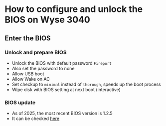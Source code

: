 # How to configure and unlock the BIOS on Wyse 3040

## Enter the BIOS

### Unlock and prepare BIOS

- Unlock the BIOS with default password `Fireport`
- Also set the password to none
- Allow USB boot
- Allow Wake on AC
- Set checkup to `minimal` instead of `thorough`, speeds up the boot process
- Wipe disk with BIOS setting at next boot (interactive)

### BIOS update

- As of 2025, the most recent BIOS version is 1.2.5
- It can be checked [here](https://www.dell.com/support/product-details/en-us/product/wyse-3040-thin-client/drivers)
